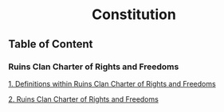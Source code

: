 # <p align="center"> Constitution </p>

## Table of Content

### Ruins Clan Charter of Rights and Freedoms

[1. Definitions within Ruins Clan Charter of Rights and Freedoms](RCCORAF/DEFINITION.md)

[2. Ruins Clan Charter of Rights and Freedoms](RCCORAF/RCCORAF.md)

